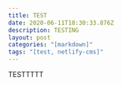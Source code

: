 ```yaml
---
title: TEST
date: 2020-06-11T18:30:33.876Z
description: TESTING
layout: post
categories: "[markdown]"
tags: "[test, netlify-cms]"
---
```

TESTTTTT